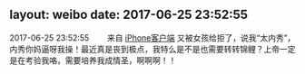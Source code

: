 layout: weibo
date: 2017-06-25 23:52:55
---
2017-06-25 23:52:55  &nbsp;&nbsp;&nbsp;&nbsp;&nbsp;&nbsp; 来自 <a href="http://app.weibo.com/t/feed/9ksdit" rel="nofollow">iPhone客户端</a>
又被女孩给拒了，说我“太内秀”，内秀你妈逼呀我操！最近真是丧到极点，我特么是不是也需要转转锦鲤？上帝一定是在考验我咯，需要培养我成情圣，啊啊啊！！ ​​​
